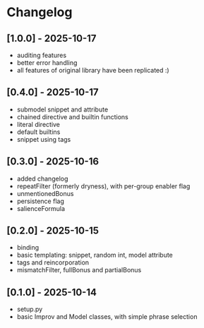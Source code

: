 # Changelog

## [1.0.0] - 2025-10-17
- auditing features
- better error handling
- all features of original library have been replicated :)

## [0.4.0] - 2025-10-17
- submodel snippet and attribute
- chained directive and builtin functions
- literal directive
- default builtins
- snippet using tags

## [0.3.0] - 2025-10-16
- added changelog
- repeatFilter (formerly dryness), with per-group enabler flag
- unmentionedBonus
- persistence flag
- salienceFormula

## [0.2.0] - 2025-10-15
- binding
- basic templating: snippet, random int, model attribute
- tags and reincorporation
- mismatchFilter, fullBonus and partialBonus

## [0.1.0] - 2025-10-14
- setup.py
- basic Improv and Model classes, with simple phrase selection 